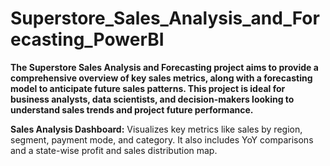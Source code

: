 # Superstore_Sales_Analysis_and_Forecasting_PowerBI
**The Superstore Sales Analysis and Forecasting project aims to provide a comprehensive overview of key sales metrics, along with a forecasting model to anticipate future sales patterns. This project is ideal for business analysts, data scientists, and decision-makers looking to understand sales trends and project future performance.**

**Sales Analysis Dashboard:** Visualizes key metrics like sales by region, segment, payment mode, and category. It also includes YoY comparisons and a state-wise profit and sales distribution map.
